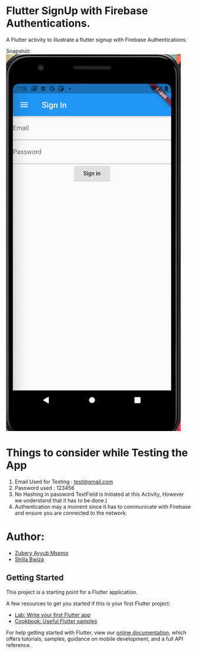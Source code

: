 # Flutter SignUp with Firebase Authentications.

A Flutter activity to illustrate a flutter signup with Firebase Authentications.

Snapshot:
![Images](https://github.com/Zubrah/Flutter-Signin-Up-with-Firebase/blob/main/Screenshot%202021-03-30%20at%2019.38.57.png)


# Things to consider while Testing the App
1. Email Used for Testing : test@gmail.com
2. Password used : 123456  
3. No Hashing in password TextField is Initiated at this Activity, However we understand that it has to be done.)
4. Authentication may a moment since it has to communicate with Firebase and ensure you are connected to the network.


# Author:
- [Zubery Ayyub Msemo](https://github.com/Zubrah)
- [Shilla Bwiza](https://github.com/Zubrah)



## Getting Started

This project is a starting point for a Flutter application.

A few resources to get you started if this is your first Flutter project:

- [Lab: Write your first Flutter app](https://flutter.dev/docs/get-started/codelab)
- [Cookbook: Useful Flutter samples](https://flutter.dev/docs/cookbook)

For help getting started with Flutter, view our
[online documentation](https://flutter.dev/docs), which offers tutorials,
samples, guidance on mobile development, and a full API reference.
